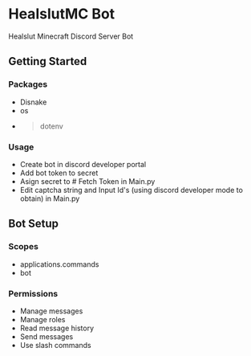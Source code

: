 # HealslutMC Bot
Healslut Minecraft Discord Server Bot

## Getting Started

### Packages
- Disnake
- os
- > dotenv

### Usage
- Create bot in discord developer portal
- Add bot token to secret
- Asign secret to # Fetch Token in Main.py
- Edit captcha string and Input Id's (using discord developer mode to obtain) in Main.py

## Bot Setup

### Scopes
- applications.commands
- bot

### Permissions
- Manage messages
- Manage roles
- Read message history
- Send messages
- Use slash commands
